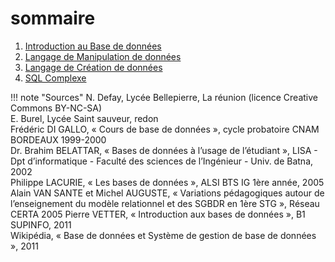 # sommaire

1. [Introduction au Base de données](./1.1_introduction/cours.md)
2. [Langage de Manipulation de données]()
3. [Langage de Création de données]()
4. [SQL Complexe]()

!!! note "Sources"
    N. Defay, Lycée Bellepierre, La réunion (licence Creative Commons BY-NC-SA) <br />
    E. Burel, Lycée Saint sauveur, redon <br />
    Frédéric DI GALLO, « Cours de base de données », cycle probatoire CNAM BORDEAUX 1999-2000 <br />
    Dr. Brahim BELATTAR, « Bases de données à l’usage de l’étudiant », LISA - Dpt d’informatique - Faculté des sciences de l’Ingénieur - Univ. de Batna, 2002  <br />
    Philippe LACURIE, « Les bases de données », ALSI BTS IG 1ère année, 2005 <br />
    Alain VAN SANTE et Michel AUGUSTE, « Variations pédagogiques autour de l’enseignement du modèle relationnel et des SGBDR en 1ère STG », Réseau CERTA 2005 Pierre VETTER, « Introduction aux bases de données », B1 SUPINFO, 2011 <br />
    Wikipédia, « Base de données et Système de gestion de base de données », 2011
